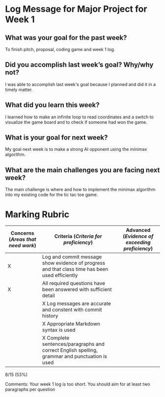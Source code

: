# Log Message for Major Project for Week 1
## What was your goal for the past week?
To finish pitch, proposal, coding game and week 1 log.
## Did you accomplish last week’s goal? Why/why not?
I was able to accomplish last week's goal because I planned and did it in a timely matter. 
## What did you learn this week?
I learned how to make an infinite loop to read coordinates and a switch to visualize the game board and to check if someone had won the game.
## What is your goal for next week?
My goal next week is to make a strong AI opponent using the minimax algorithm.
## What are the main challenges you are facing next week?
The main challenge is where and how to implement the minimax algorithm into my existing code for the tic tac toe game.

# Marking Rubric

| Concerns (_Areas that need work_) | Criteria (_Criteria for proficiency_) | Advanced (_Evidence of exceeding proficiency_) |
| ---                               | ---                                   | ---                                            |
| X | Log and commit message show evidence of progress and that class time has been used efficiently | | 
| X | All required questions have been answered with sufficient detail | |
| | X Log messages are accurate and constent with commit history |  |
| | X Appropriate Markdown syntax is used | |
| | X Complete sentences/paragraphs and correct English spelling, grammar and punctuation is used | |

8/15 (53%)

Comments: Your week 1 log is too short. You should aim for at least two paragraphs per question
